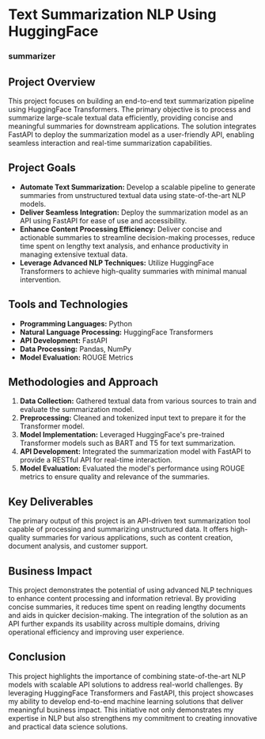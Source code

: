 # Text Summarization NLP Using HuggingFace
### summarizer
## Project Overview

This project focuses on building an end-to-end text summarization pipeline using HuggingFace Transformers. The primary objective is to process and summarize large-scale textual data efficiently, providing concise and meaningful summaries for downstream applications. The solution integrates FastAPI to deploy the summarization model as a user-friendly API, enabling seamless interaction and real-time summarization capabilities.

## Project Goals

- **Automate Text Summarization:** Develop a scalable pipeline to generate summaries from unstructured textual data using state-of-the-art NLP models.
- **Deliver Seamless Integration:** Deploy the summarization model as an API using FastAPI for ease of use and accessibility.
- **Enhance Content Processing Efficiency:** Deliver concise and actionable summaries to streamline decision-making processes, reduce time spent on lengthy text analysis, and enhance productivity in managing extensive textual data.
- **Leverage Advanced NLP Techniques:** Utilize HuggingFace Transformers to achieve high-quality summaries with minimal manual intervention.

## Tools and Technologies

- **Programming Languages:** Python
- **Natural Language Processing:** HuggingFace Transformers
- **API Development:** FastAPI
- **Data Processing:** Pandas, NumPy
- **Model Evaluation:** ROUGE Metrics

## Methodologies and Approach

1. **Data Collection:** Gathered textual data from various sources to train and evaluate the summarization model.
2. **Preprocessing:** Cleaned and tokenized input text to prepare it for the Transformer model.
3. **Model Implementation:** Leveraged HuggingFace's pre-trained Transformer models such as BART and T5 for text summarization.
4. **API Development:** Integrated the summarization model with FastAPI to provide a RESTful API for real-time interaction.
5. **Model Evaluation:** Evaluated the model's performance using ROUGE metrics to ensure quality and relevance of the summaries.

## Key Deliverables

The primary output of this project is an API-driven text summarization tool capable of processing and summarizing unstructured data. It offers high-quality summaries for various applications, such as content creation, document analysis, and customer support.

## Business Impact

This project demonstrates the potential of using advanced NLP techniques to enhance content processing and information retrieval. By providing concise summaries, it reduces time spent on reading lengthy documents and aids in quicker decision-making. The integration of the solution as an API further expands its usability across multiple domains, driving operational efficiency and improving user experience.

## Conclusion

This project highlights the importance of combining state-of-the-art NLP models with scalable API solutions to address real-world challenges. By leveraging HuggingFace Transformers and FastAPI, this project showcases my ability to develop end-to-end machine learning solutions that deliver meaningful business impact. This initiative not only demonstrates my expertise in NLP but also strengthens my commitment to creating innovative and practical data science solutions.
